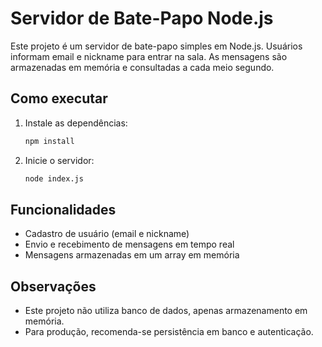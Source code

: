 # Servidor de Bate-Papo Node.js

Este projeto é um servidor de bate-papo simples em Node.js. Usuários informam email e nickname para entrar na sala. As mensagens são armazenadas em memória e consultadas a cada meio segundo.

## Como executar

1. Instale as dependências:
   ```bash
   npm install
   ```
2. Inicie o servidor:
   ```bash
   node index.js
   ```

## Funcionalidades
- Cadastro de usuário (email e nickname)
- Envio e recebimento de mensagens em tempo real
- Mensagens armazenadas em um array em memória

## Observações
- Este projeto não utiliza banco de dados, apenas armazenamento em memória.
- Para produção, recomenda-se persistência em banco e autenticação.
